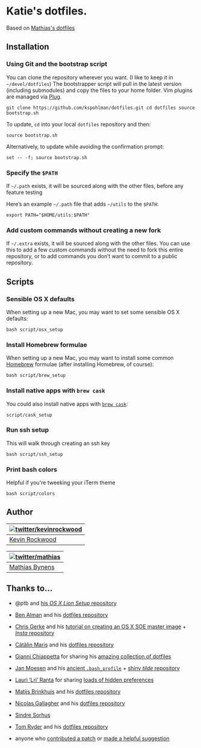 # Katie's dotfiles.

Based on [Mathias's dotfiles](https://github.com/mathiasbynens/dotfiles.git)

## Installation

### Using Git and the bootstrap script

You can clone the repository wherever you want. (I like to keep it in `~/devel/dotfiles`) The bootstrapper script will
pull in the latest version (including submodules) and copy the files to your home folder. Vim plugins are managed via
[Plug](https://github.com/junegunn/vim-plug).

    git clone https://github.com/kspohlman/dotfiles.git cd dotfiles source bootstrap.sh

To update, `cd` into your local `dotfiles` repository and then:

    source bootstrap.sh

Alternatively, to update while avoiding the confirmation prompt:

    set -- -f; source bootstrap.sh

### Specify the `$PATH`

If `~/.path` exists, it will be sourced along with the other files, before any feature testing

Here’s an example `~/.path` file that adds `~/utils` to the `$PATH`:

    export PATH="$HOME/utils:$PATH"

### Add custom commands without creating a new fork

If `~/.extra` exists, it will be sourced along with the other files. You can use this to add a few custom commands
without the need to fork this entire repository, or to add commands you don’t want to commit to a public repository.

## Scripts

### Sensible OS X defaults

When setting up a new Mac, you may want to set some sensible OS X defaults:

```bash script/osx_setup ```

### Install Homebrew formulae

When setting up a new Mac, you may want to install some common [Homebrew](http://brew.sh/) formulae (after installing
Homebrew, of course):

    bash script/brew_setup

### Install native apps with `brew cask`

You could also install native apps with [`brew cask`](https://github.com/caskroom/homebrew-cask):

    script/cask_setup

### Run ssh setup

This will walk through creating an ssh key

    bash script/ssh_setup

### Print bash colors

Helpful if you're tweeking your iTerm theme

    bash script/colors

## Author

| [![twitter/kevinrockwood](http://www.gravatar.com/avatar/180276ea8f2063445af08593e20f53ec?s=70)](http://twitter.com/kevinrockwood "Follow @kevinrockwood on Twitter") |
|---|
| [Kevin Rockwood](http://rockwood.me/) |


| [![twitter/mathias](http://gravatar.com/avatar/24e08a9ea84deb17ae121074d0f17125?s=70)](http://twitter.com/mathias "Follow @mathias on Twitter") |
|---|
| [Mathias Bynens](http://mathiasbynens.be/) |

## Thanks to…

* @ptb and [his _OS X Lion Setup_ repository](https://github.com/ptb/Mac-OS-X-Lion-Setup)
* [Ben Alman](http://benalman.com/) and his [dotfiles repository](https://github.com/cowboy/dotfiles)
* [Chris Gerke](http://www.randomsquared.com/) and his [tutorial on creating an OS X SOE master
  image](http://chris-gerke.blogspot.com/2012/04/mac-osx-soe-master-image-day-7.html) + [_Insta_
  repository](https://github.com/cgerke/Insta)
* [Cãtãlin Mariş](https://github.com/alrra) and his [dotfiles repository](https://github.com/alrra/dotfiles)
* [Gianni Chiappetta](http://gf3.ca/) for sharing his [amazing collection of dotfiles](https://github.com/gf3/dotfiles)
* [Jan Moesen](http://jan.moesen.nu/) and his [ancient `.bash_profile`](https://gist.github.com/1156154) + [shiny
  _tilde_ repository](https://github.com/janmoesen/tilde)
* [Lauri ‘Lri’ Ranta](http://lri.me/) for sharing [loads of hidden preferences](http://osxnotes.net/defaults.html)
* [Matijs Brinkhuis](http://hotfusion.nl/) and his [dotfiles repository](https://github.com/matijs/dotfiles)
* [Nicolas Gallagher](http://nicolasgallagher.com/) and his [dotfiles repository](https://github.com/necolas/dotfiles)
* [Sindre Sorhus](http://sindresorhus.com/)
* [Tom Ryder](http://blog.sanctum.geek.nz/) and his [dotfiles repository](https://github.com/tejr/dotfiles)

* anyone who [contributed a patch](https://github.com/mathiasbynens/dotfiles/contributors) or [made a helpful
  suggestion](https://github.com/mathiasbynens/dotfiles/issues)
